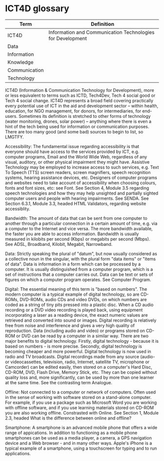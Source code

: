 # ICT4D glossary

| Term | Definition |
|---|---|
| ICT4D | Information and Communication Technologies for Development |
| Data ||
|Information||
|Knowledge||
|Communication||
|Technology||



ICT4D (Information & Communication Technology for Development), more or less equivalent to terms such as ICTD, Tech4Dev, Tech 4 social good or Tech 4 social change. ICT4D represents a broad field covering practically every potential use of ICT in the aid and development sector – within health, education, for NGO management, for donors, for intermediaries, for end-users. Sometimes its definition is stretched to other forms of technology (water monitoring, drones, solar power) – anything where there is even a hint of the tech being used for information or communication purposes. There are too many good (and some bad) sources to begin to list, so LMGTFY.



Accessibility: The fundamental issue regarding accessibility is that everyone should have access to the services provided by ICT, e.g. computer programs, Email and the World Wide Web, regardless of any visual, auditory, or other physical impairment they might have. Assistive Technology may be employed to increase access to such services, e.g. Text To Speech (TTS) screen readers, screen magnifiers, speech recognition systems, hearing assistance devices, etc. Designers of computer programs and websites need to take account of accessibility when choosing colours, fonts and font sizes, etc: see Font. See Section 4, Module 3.5 regarding speech technologies and how they may help unsighted and partially sighted computer users and people with hearing impairments. See SENDA. See Section 6.3.1, Module 3.3, headed HTML Validators, regarding website accessiblity.



Bandwidth: The amount of data that can be sent from one computer to another through a particular connection in a certain amount of time, e.g. via a computer to the Internet and vice versa. The more bandwidth available, the faster you are able to access information. Bandwidth is usually measured in kilobits per second (Kbps) or megabits per second (Mbps). See ADSL, Broadband, Kilobit, Megabit, Narrowband.



Data: Strictly speaking the plural of "datum", but now usually considered as a collective noun in the singular, with the plural form "data items" or "items of data". Data is information in a form which can be processed by a computer. It is usually distinguished from a computer program, which is a set of instructions that a computer carries out. Data can be text or sets of figures on which a computer program operates. See Computer Program.




Digital: The essential meaning of this term is "based on numbers". The modern computer is a typical example of digital technology, so are CD-ROMs, DVD-ROMs, audio CDs and video DVDs, on which numbers are coded as a string of tiny pits pressed into a plastic disc. When a CD audio recording or a DVD video recording is played back, using equipment incorporating a laser as a reading device, the exact numeric values are retrieved and converted into sound or images. Digital recording is relatively free from noise and interference and gives a very high quality of reproduction. Data (including audio and video) or programs stored on CD-ROM or DVD can be read by a computer in a similar way. There are two major benefits to digital technology. Firstly, digital technology - because it is based on numbers - is more precise. Secondly, digital technology is becoming cheaper and more powerful. Digital technology is now used in radio and TV broadcasts. Digital recordings made from any source (audio- or videocassettes, television, radio, Internet, satellite TV, microphone or Camcorder) can be edited easily, then stored on a computer's Hard Disc, CD-ROM, DVD, Flash Drive, Memory Stick, etc. They can be copied without quality loss and, more significantly, can be used by more than one learner at the same time. See the contrasting term Analogue.







Offline: Not connected to a computer or network of computers. Often used in the sense of working with software stored on a stand-alone computer. For example, if you use a package such as Microsoft Word you are working with offline software, and if you use learning materials stored on CD-ROM you are also working offline. Constrasted with Online. See Section 1, Module 2.3, headed What is the difference between online and offline?



Smartphone: A smartphone is an advanced mobile phone that offers a wide range of appications. In addition to functioning as a mobile phone smartphones can be used as a media player, a camera, a GPS navigation device and a Web browser - and in many other ways. Apple's iPhone is a typical example of a smartphone, using a touchscreen for typing and to run applications.

